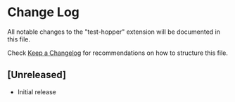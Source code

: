 # Change Log

All notable changes to the "test-hopper" extension will be documented in this file.

Check [Keep a Changelog](http://keepachangelog.com/) for recommendations on how to structure this file.

## [Unreleased]

- Initial release